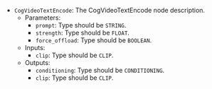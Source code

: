 - `CogVideoTextEncode`: The CogVideoTextEncode node description.
    - Parameters:
        - `prompt`: Type should be `STRING`.
        - `strength`: Type should be `FLOAT`.
        - `force_offload`: Type should be `BOOLEAN`.
    - Inputs:
        - `clip`: Type should be `CLIP`.
    - Outputs:
        - `conditioning`: Type should be `CONDITIONING`.
        - `clip`: Type should be `CLIP`.
